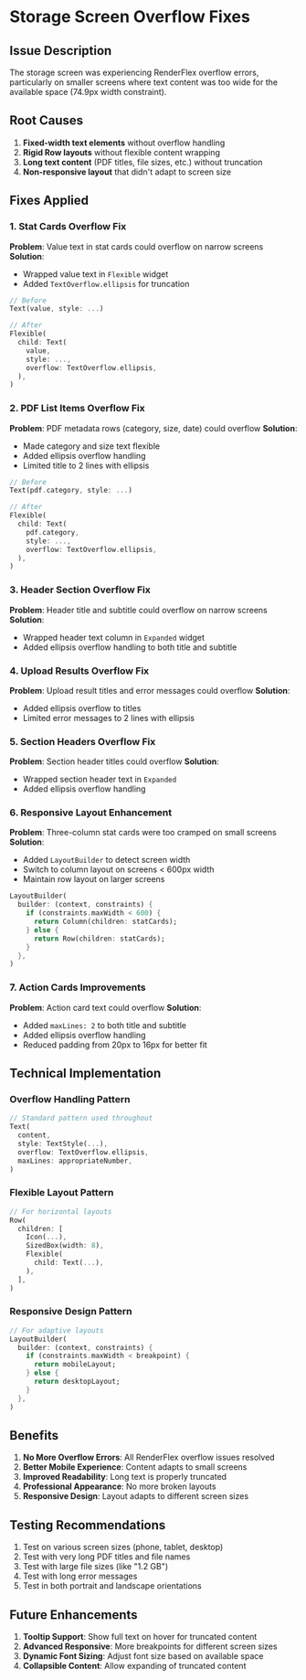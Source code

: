 # Storage Screen Overflow Fixes

## Issue Description
The storage screen was experiencing RenderFlex overflow errors, particularly on smaller screens where text content was too wide for the available space (74.9px width constraint).

## Root Causes
1. **Fixed-width text elements** without overflow handling
2. **Rigid Row layouts** without flexible content wrapping
3. **Long text content** (PDF titles, file sizes, etc.) without truncation
4. **Non-responsive layout** that didn't adapt to screen size

## Fixes Applied

### 1. Stat Cards Overflow Fix
**Problem**: Value text in stat cards could overflow on narrow screens
**Solution**: 
- Wrapped value text in `Flexible` widget
- Added `TextOverflow.ellipsis` for truncation

```dart
// Before
Text(value, style: ...)

// After  
Flexible(
  child: Text(
    value,
    style: ...,
    overflow: TextOverflow.ellipsis,
  ),
)
```

### 2. PDF List Items Overflow Fix
**Problem**: PDF metadata rows (category, size, date) could overflow
**Solution**:
- Made category and size text flexible
- Added ellipsis overflow handling
- Limited title to 2 lines with ellipsis

```dart
// Before
Text(pdf.category, style: ...)

// After
Flexible(
  child: Text(
    pdf.category,
    style: ...,
    overflow: TextOverflow.ellipsis,
  ),
)
```

### 3. Header Section Overflow Fix
**Problem**: Header title and subtitle could overflow on narrow screens
**Solution**:
- Wrapped header text column in `Expanded` widget
- Added ellipsis overflow handling to both title and subtitle

### 4. Upload Results Overflow Fix
**Problem**: Upload result titles and error messages could overflow
**Solution**:
- Added ellipsis overflow to titles
- Limited error messages to 2 lines with ellipsis

### 5. Section Headers Overflow Fix
**Problem**: Section header titles could overflow
**Solution**:
- Wrapped section header text in `Expanded`
- Added ellipsis overflow handling

### 6. Responsive Layout Enhancement
**Problem**: Three-column stat cards were too cramped on small screens
**Solution**:
- Added `LayoutBuilder` to detect screen width
- Switch to column layout on screens < 600px width
- Maintain row layout on larger screens

```dart
LayoutBuilder(
  builder: (context, constraints) {
    if (constraints.maxWidth < 600) {
      return Column(children: statCards);
    } else {
      return Row(children: statCards);
    }
  },
)
```

### 7. Action Cards Improvements
**Problem**: Action card text could overflow
**Solution**:
- Added `maxLines: 2` to both title and subtitle
- Added ellipsis overflow handling
- Reduced padding from 20px to 16px for better fit

## Technical Implementation

### Overflow Handling Pattern
```dart
// Standard pattern used throughout
Text(
  content,
  style: TextStyle(...),
  overflow: TextOverflow.ellipsis,
  maxLines: appropriateNumber,
)
```

### Flexible Layout Pattern
```dart
// For horizontal layouts
Row(
  children: [
    Icon(...),
    SizedBox(width: 8),
    Flexible(
      child: Text(...),
    ),
  ],
)
```

### Responsive Design Pattern
```dart
// For adaptive layouts
LayoutBuilder(
  builder: (context, constraints) {
    if (constraints.maxWidth < breakpoint) {
      return mobileLayout;
    } else {
      return desktopLayout;
    }
  },
)
```

## Benefits

1. **No More Overflow Errors**: All RenderFlex overflow issues resolved
2. **Better Mobile Experience**: Content adapts to small screens
3. **Improved Readability**: Long text is properly truncated
4. **Professional Appearance**: No more broken layouts
5. **Responsive Design**: Layout adapts to different screen sizes

## Testing Recommendations

1. Test on various screen sizes (phone, tablet, desktop)
2. Test with very long PDF titles and file names
3. Test with large file sizes (like "1.2 GB")
4. Test with long error messages
5. Test in both portrait and landscape orientations

## Future Enhancements

1. **Tooltip Support**: Show full text on hover for truncated content
2. **Advanced Responsive**: More breakpoints for different screen sizes
3. **Dynamic Font Sizing**: Adjust font size based on available space
4. **Collapsible Content**: Allow expanding of truncated content
